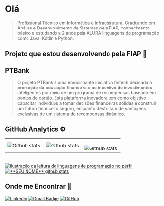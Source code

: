 # Olá

> Profissional Técnico em Informática e Infraestrutura, Graduando em Análise e Desenvolvimento de Sistemas pela FIAP,
> conhecimento básico e estudando a 2 anos pela ALURA linguagens de programação como Java, Kotlin e Python.

## Projeto que estou desenvolvendo pela FIAP 🔭

## PTBank

> O projeto PTBank é uma emocionante iniciativa fintech dedicada à promoção da educação financeira e ao incentivo de investimentos inteligentes por meio de um programa de recompensas baseado em pontos de cartão. Esta plataforma inovadora tem como objetivo capacitar indivíduos a tomar decisões financeiras sólidas e construir um futuro financeiro seguro, enquanto desfrutam de vantagens exclusivas de um sistema de recompensas dinâmico.

## GitHub Analytics ⚙️

<table>
  <tr>
    <td>
      <img
        align="left"
        src="https://github-readme-stats.vercel.app/api?username=edsonebonelli&theme=dark&hide_border=false&include_all_commits=true&count_private=true"
        alt="Github stats"
      />
    </td>
    <td>
      <img
        align="left"
        src="https://github-readme-stats.vercel.app/api/top-langs/?username=edsonebonelli&theme=dark&hide_border=false&include_all_commits=true&count_private=true&layout=compact"
        alt="Github stats"
      />
    </td>
    <td>
      <br />
      <img
        align="left"
        src="https://github-readme-streak-stats.herokuapp.com/?user=edsonebonelli&theme=dark&hide_border=false"
        alt="Github stats"
      />
    </td>
  </tr>
</table>
<br /><a href="https://github.com/Gurupreet" title="ilustração do mapeamento de linguagens">
  <img align="center" src="https://github-readme-stats.vercel.app/api/top-langs/?username=edsonebonelli&theme=dracula&hide_langs_below=1" alt="ilustração da leitura de linguagens de programação no perfil"/>
</a>

<a href="https://github.com/Gurupreet" title="ilustração do mapeamento do perfil">
 <img align="center" src="https://github-readme-stats.vercel.app/api?username=edsonebonelli&show_icons=true&theme=dracula&line_height=27" alt="**SEU NOME** github stats"/>
</a>

## Onde me Encontrar 💬

[![Linkedin](https://img.shields.io/badge/-EdsonBonelli-blue?style=flat-square&logo=Linkedin&logoColor=white&link=LINK-DO-SEU-LINKEDIN)](https://www.linkedin.com/in/edson-eduardo-bonelli-93a24b144/)
[![Gmail Badge](https://img.shields.io/badge/-edson.eduardoengbonelli@gmail.com-006bed?style=flat-square&logo=Gmail&logoColor=white&link=mailto:SEU-EMAIL)](mailto:edson.eduardoengbonelli@gmail.com)
[![GitHub](https://img.shields.io/github/followers/iuricode?label=follow&style=social)](https://github.com/edsonebonelli)
